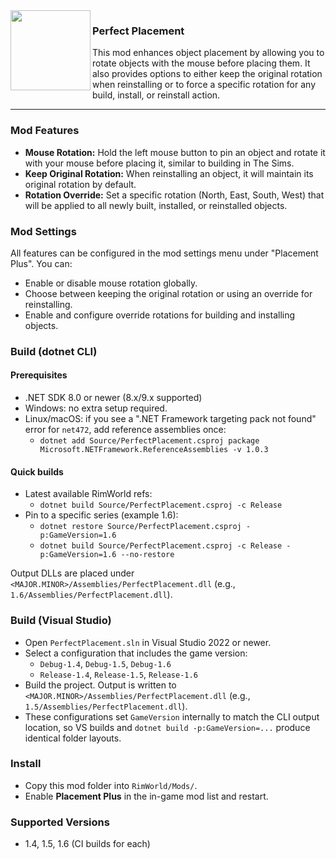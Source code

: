 <img align="left" width="128" height="128" src="https://github.com/remiteeple/PerfectPlacement/blob/main/About/Preview.png">

### Perfect Placement 

This mod enhances object placement by allowing you to rotate objects with the mouse before placing them. It also provides options to either keep the original rotation when reinstalling or to force a specific rotation for any build, install, or reinstall action.

---

### Mod Features
- **Mouse Rotation:** Hold the left mouse button to pin an object and rotate it with your mouse before placing it, similar to building in The Sims.
- **Keep Original Rotation:** When reinstalling an object, it will maintain its original rotation by default.
- **Rotation Override:** Set a specific rotation (North, East, South, West) that will be applied to all newly built, installed, or reinstalled objects.

### Mod Settings
All features can be configured in the mod settings menu under "Placement Plus". You can:
- Enable or disable mouse rotation globally.
- Choose between keeping the original rotation or using an override for reinstalling.
- Enable and configure override rotations for building and installing objects.

### Build (dotnet CLI)

#### Prerequisites
- .NET SDK 8.0 or newer (8.x/9.x supported)
- Windows: no extra setup required.
- Linux/macOS: if you see a ".NET Framework targeting pack not found" error for `net472`, add reference assemblies once:
  - `dotnet add Source/PerfectPlacement.csproj package Microsoft.NETFramework.ReferenceAssemblies -v 1.0.3`

#### Quick builds
- Latest available RimWorld refs:
  - `dotnet build Source/PerfectPlacement.csproj -c Release`
- Pin to a specific series (example 1.6):
  - `dotnet restore Source/PerfectPlacement.csproj -p:GameVersion=1.6`
  - `dotnet build Source/PerfectPlacement.csproj -c Release -p:GameVersion=1.6 --no-restore`

Output DLLs are placed under `<MAJOR.MINOR>/Assemblies/PerfectPlacement.dll` (e.g., `1.6/Assemblies/PerfectPlacement.dll`).

### Build (Visual Studio)
- Open `PerfectPlacement.sln` in Visual Studio 2022 or newer.
- Select a configuration that includes the game version:
  - `Debug-1.4`, `Debug-1.5`, `Debug-1.6`
  - `Release-1.4`, `Release-1.5`, `Release-1.6`
- Build the project. Output is written to `<MAJOR.MINOR>/Assemblies/PerfectPlacement.dll` (e.g., `1.5/Assemblies/PerfectPlacement.dll`).
- These configurations set `GameVersion` internally to match the CLI output location, so VS builds and `dotnet build -p:GameVersion=...` produce identical folder layouts.

### Install
- Copy this mod folder into `RimWorld/Mods/`.
- Enable **Placement Plus** in the in-game mod list and restart.

### Supported Versions
- 1.4, 1.5, 1.6 (CI builds for each)
